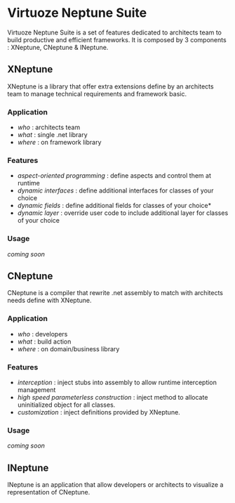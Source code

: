 # Virtuoze Neptune Suite
Virtuoze Neptune Suite is a set of features dedicated to architects team to build productive and efficient frameworks. It is composed by 3 components : XNeptune, CNeptune & INeptune.

## XNeptune
XNeptune is a library that offer extra extensions define by an architects team to manage technical requirements and framework basic.

### Application
- *who* : architects team
- *what* : single .net library
- *where* : on framework library

### Features
- *aspect-oriented programming* : define aspects and control them at runtime
- *dynamic interfaces* : define additional interfaces for classes of your choice
- *dynamic fields* : define additional fields for classes of your choice*
- *dynamic layer* : override user code to include additional layer for classes of your choice

### Usage
_coming soon_

## CNeptune
CNeptune is a compiler that rewrite .net assembly to match with architects needs define with XNeptune.

### Application
- *who* : developers
- *what* : build action
- *where* : on domain/business library

### Features
- *interception* : inject stubs into assembly to allow runtime interception management
- *high speed parameterless construction* : inject method to allocate uninitialized object for all classes.
- *customization* : inject definitions provided by XNeptune.

### Usage
_coming soon_

## INeptune
INeptune is an application that allow developers or architects to visualize a representation of CNeptune.
